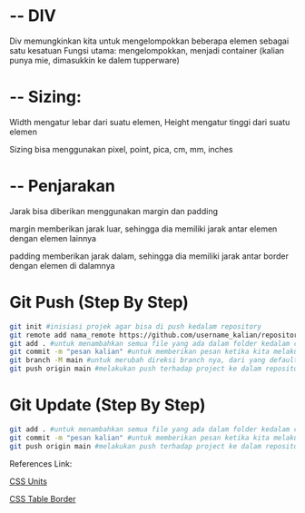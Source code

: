 # -- DIV

Div memungkinkan kita untuk mengelompokkan beberapa elemen sebagai satu kesatuan
Fungsi utama: mengelompokkan, menjadi container (kalian punya mie, dimasukkin ke dalem tupperware)

# -- Sizing:
Width mengatur lebar dari suatu elemen, Height mengatur tinggi dari suatu elemen

Sizing bisa menggunakan pixel, point, pica, cm, mm, inches

# -- Penjarakan
Jarak bisa diberikan menggunakan margin dan padding

margin memberikan jarak luar, sehingga dia memiliki jarak antar elemen dengan elemen lainnya

padding memberikan jarak dalam, sehingga dia memiliki jarak antar border dengan elemen di dalamnya

# Git Push (Step By Step)

```bash
git init #inisiasi projek agar bisa di push kedalam repository
git remote add nama_remote https://github.com/username_kalian/repository_kalian.git #untuk menambahkan link remote baru
git add . #untuk menambahkan semua file yang ada dalam folder kedalam commit | NOTE: (.) menandakan bahwa semua file akan ditambahkan
git commit -m "pesan kalian" #untuk memberikan pesan ketika kita melakukan commit/push kedalam repository
git branch -M main #untuk merubah direksi branch nya, dari yang default "master" menjadi "main"
git push origin main #melakukan push terhadap project ke dalam repository kita
```

# Git Update (Step By Step)

```bash
git add . #untuk menambahkan semua file yang ada dalam folder kedalam commit | NOTE: (.) menandakan bahwa semua file akan ditambahkan
git commit -m "pesan kalian" #untuk memberikan pesan ketika kita melakukan commit/push kedalam repository
git push origin main #melakukan push terhadap project ke dalam repository kita
```

References Link:

[CSS Units](https://www.w3schools.com/css/css_units.asp)

[CSS Table Border](https://www.w3schools.com/html/html_table_borders.asp)

